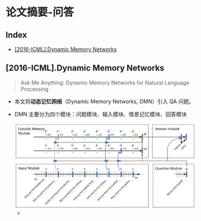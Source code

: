 论文摘要-问答
===


Index
---
<!-- TOC -->

- [[2016-ICML].Dynamic Memory Networks](#2016-icmldynamic-memory-networks)

<!-- /TOC -->

## [2016-ICML].Dynamic Memory Networks
> Ask Me Anything: Dynamic Memory Networks for Natural Language Processing

- 本文将**动态记忆网络**（Dynamic Memory Networks, DMN）引入 QA 问题。
- DMN 主要分为四个模块：问题模块、输入模块、情景记忆模块、回答模块
  <div align="center"><img src="../../assets/TIM截图20180912115327.png" height="" /></div>

  - 